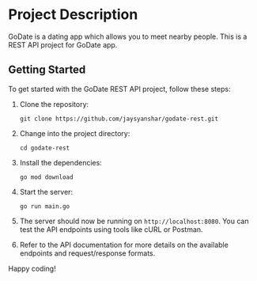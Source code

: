 # Project Description
GoDate is a dating app which allows you to meet nearby people. This is a REST API project for GoDate app.

## Getting Started

To get started with the GoDate REST API project, follow these steps:

1. Clone the repository:

    ```shell
    git clone https://github.com/jaysyanshar/godate-rest.git
    ```

2. Change into the project directory:

    ```shell
    cd godate-rest
    ```

3. Install the dependencies:

    ```shell
    go mod download
    ```

4. Start the server:

    ```shell
    go run main.go
    ```

5. The server should now be running on `http://localhost:8080`. You can test the API endpoints using tools like cURL or Postman.

6. Refer to the API documentation for more details on the available endpoints and request/response formats.

Happy coding!
